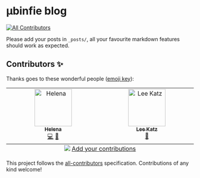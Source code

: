 # µbinfie blog
<!-- ALL-CONTRIBUTORS-BADGE:START - Do not remove or modify this section -->
[![All Contributors](https://img.shields.io/badge/all_contributors-2-orange.svg?style=flat-square)](#contributors-)
<!-- ALL-CONTRIBUTORS-BADGE:END -->

Please add your posts in `_posts/`, all your favourite markdown features should work as expected.

## Contributors ✨

Thanks goes to these wonderful people ([emoji key](https://allcontributors.org/docs/en/emoji-key)):

<!-- ALL-CONTRIBUTORS-LIST:START - Do not remove or modify this section -->
<!-- prettier-ignore-start -->
<!-- markdownlint-disable -->
<table>
  <tbody>
    <tr>
      <td align="center" valign="top" width="14.28%"><a href="https://hexylena.galaxians.org/"><img src="https://avatars.githubusercontent.com/u/458683?v=4?s=100" width="100px;" alt="Helena"/><br /><sub><b>Helena</b></sub></a><br /><a href="https://github.com/ubinfie/ubinfie/commits?author=hexylena" title="Code">💻</a> <a href="https://github.com/ubinfie/ubinfie/commits?author=hexylena" title="Documentation">📖</a></td>
      <td align="center" valign="top" width="14.28%"><a href="https://lskatz.github.io/"><img src="https://avatars.githubusercontent.com/u/14798?v=4?s=100" width="100px;" alt="Lee Katz"/><br /><sub><b>Lee Katz</b></sub></a><br /><a href="https://github.com/ubinfie/ubinfie/commits?author=lskatz" title="Documentation">📖</a></td>
    </tr>
  </tbody>
  <tfoot>
    <tr>
      <td align="center" size="13px" colspan="7">
        <img src="https://raw.githubusercontent.com/all-contributors/all-contributors-cli/1b8533af435da9854653492b1327a23a4dbd0a10/assets/logo-small.svg">
          <a href="https://all-contributors.js.org/docs/en/bot/usage">Add your contributions</a>
        </img>
      </td>
    </tr>
  </tfoot>
</table>

<!-- markdownlint-restore -->
<!-- prettier-ignore-end -->

<!-- ALL-CONTRIBUTORS-LIST:END -->

This project follows the [all-contributors](https://github.com/all-contributors/all-contributors) specification. Contributions of any kind welcome!